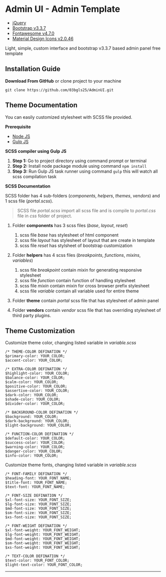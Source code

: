 Admin UI - Admin Template
=======

 - [jQuery](https://jquery.com/)
 - [Bootstrap v3.3.7](https://getbootstrap.com/docs/3.3/)
 - [Fontawesome v4.7.0](http://fontawesome.io/)
 - [Material Design Icons v2.0.46](https://materialdesignicons.com/)

Light, simple, custom interface and bootstrap v3.3.7 based admin panel free template 

Installation Guide
---------------------------------------
**Download From GitHub** or clone project to your machine

    git clone https://github.com/03bgls25/AdminUI.git

Theme Documentation
----------------------------
You can easily customized stylesheet with SCSS file provided.

**Prerequisite**

 - [Node JS](https://nodejs.org/en/)
 - [Gulp JS](https://gulpjs.com/)

**SCSS compiler using Gulp JS**

 1. **Step 1:** Go to project directory using command prompt or terminal
 2. **Step 2:** Install node package module using command `npm install`
 3. **Step 3:** Run Gulp JS task runner using command `gulp`  this will watch all scss compilation task

**SCSS Documentation**

SCSS folder has 4 sub-folders (*components*, *helpers*, *themes*, *vendors*) and 1 scss file (*portal.scss*). 

> SCSS file *portal.scss* import all scss file and is compile to *portal.css* file in *css* folder of project.

 1. Folder **components** has 3 scss files (*base*, *layout*, *reset*)
	 1. scss file *base* has stylesheet of html component
	 2. scss file *layout* has stylesheet of layout that are create in template  
	 3. scss file *reset* has stylsheet of bootstrap customization

 2. Folder **helpers** has 4 scss files (*breakpoints*, *functions*,
    *mixins*, *variables*)
	 1. scss file *breakpoint* contain mixin for generating responsive stylesheet
	 2. scss file *function* contain function of handling stylesheet
	 3. scss file *mixin* contain mixin for cross browser prefix stylesheet
	 4. scss file *variable* contain all variable used for entire theme

 3. Folder **theme** contain *portal* scss file that has stylesheet of admin panel
 
 4. Folder **vendors** contain *vendor* scss file that has overriding stylesheet of third party plugins.


Theme Customization
-------------------

Customize theme color, changing listed variable in *variable.scss*

    /* THEME-COLOR DEFINATION */
    $primary-color: YOUR_COLOR;
    $accent-color: YOUR_COLOR;
    
    /* EXTRA-COLOR DEFINATION */
    $highlight-color: YOUR_COLOR;
    $balance-color: YOUR_COLOR;
    $calm-color: YOUR_COLOR;
    $positive-color: YOUR_COLOR;
    $assertive-color: YOUR_COLOR;
    $dark-color: YOUR_COLOR;
    $shade-color: YOUR_COLOR;
    $divider-color: YOUR_COLOR;
    
    /* BACKGROUND-COLOR DEFINATION */
    $background: YOUR_COLOR;
    $dark-background: YOUR_COLOR;
    $light-background: YOUR_COLOR;
    
    /* FUNCTION-COLOR DEFINATION */
    $default-color: YOUR_COLOR;
    $success-color: YOUR_COLOR;
    $warning-color: YOUR_COLOR;
    $danger-color: YOUR_COLOR;
    $info-color: YOUR_COLOR;

Customize theme fonts, changing listed variable in *variable.scss*

    /* FONT-FAMILY DEFINATION */
    $heading-font: YOUR_FONT_NAME;
    $title-font: YOUR_FONT_NAME;
    $text-font: YOUR_FONT_NAME;

    /* FONT-SIZE DEFINATION */
    $xl-font-size: YOUR_FONT_SIZE;
    $lg-font-size: YOUR_FONT_SIZE;
    $md-font-size: YOUR_FONT_SIZE;
    $sm-font-size: YOUR_FONT_SIZE;
    $xs-font-size: YOUR_FONT_SIZE;
    
    /* FONT-WEIGHT DEFINATION */
    $xl-font-weight: YOUR_FONT_WEIGHT;
    $lg-font-weight: YOUR_FONT_WEIGHT;
    $md-font-weight: YOUR_FONT_WEIGHT;
    $sm-font-weight: YOUR_FONT_WEIGHT;
    $xs-font-weight: YOUR_FONT_WEIGHT;
    
    /* TEXT-COLOR DEFINATION */
    $text-color: YOUR_FONT_COLOR;
    $light-text-color: YOUR_FONT_COLOR;


----------

  

